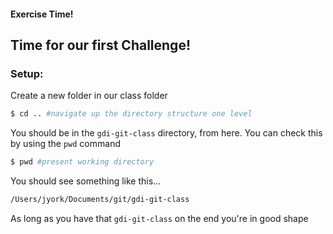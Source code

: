 #### Exercise Time!
##  Time for our first Challenge!

### Setup:

Create a new folder in our class folder

```bash
$ cd .. #navigate up the directory structure one level
```

You should be in the `gdi-git-class` directory, from here. You can check this by using the `pwd` command

```bash
$ pwd #present working directory
```

You should see something like this...
```bash
/Users/jyork/Documents/git/gdi-git-class
```
As long as you have that `gdi-git-class` on the end you're in good shape